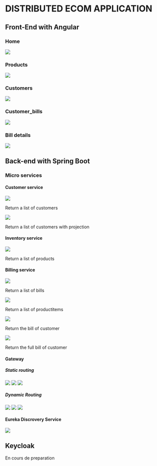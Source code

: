 <h1>DISTRIBUTED ECOM APPLICATION</h1>
<h2>Front-End with Angular</h2>
<h3>Home</h3>
<img src="screens/Home.png">
<h3>Products</h3>
<img src="screens/Products.png">
<h3>Customers</h3>
<img src="screens/Products.png">
<h3>Customer_bills</h3>
<img src="screens/Customer_bills.png">
<h3>Bill details</h3>
<img src="screens/Bill_details.png">

<h2>Back-end with Spring Boot</h2>
<h3>Micro services</h3>
<h4>Customer service</h4>
<img src="screens/customers (2).png">
<p>Return a list of customers</p>
<img src="screens/customers_with_projection.png">
<p>Return a list of customers with projection</p>

<h4>Inventory service</h4>
<img src="screens/products (2).png">
<p>Return a list of products</p>

<h4>Billing service</h4>
<img src="screens/bills.png">
<p>Return a list of bills</p>
<img src="screens/productitems.png">
<p>Return a list of productitems</p>
<img src="screens/bill_by_customerId.png">
<p>Return the bill of customer</p>
<img src="screens/fullbill_by_customerId.png">
<p>Return the full bill of customer</p>

<h4>Gateway</h4>
<h5>Static routing</h5>
<img src="screens/Stat_Customers.png">
<img src="screens/Stat_Products.png">
<img src="screens/Stat_bills.png">
<h5>Dynamic Routing</h5>
<img src="screens/Dyn_Customers.png">
<img src="screens/Dyn_Inventory.png">
<img src="screens/Dyn_billing.png">

<h4>Eureka Discrovery Service</h4>
<img src="screens/eureka.png">

<h2>Keycloak</h2>
<p>En cours de preparation </p>

